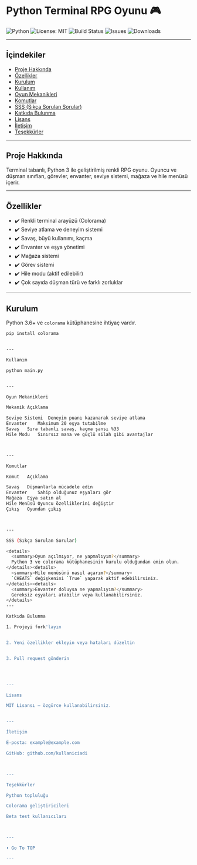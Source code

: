 # Python Terminal RPG Oyunu 🎮

![Python](https://img.shields.io/badge/python-3.6%2B-blue)
![License: MIT](https://img.shields.io/badge/License-MIT-green)
![Build Status](https://img.shields.io/badge/build-passing-brightgreen)
![Issues](https://img.shields.io/github/issues/Memati8383/PyQuest-RPG)
![Downloads](https://img.shields.io/github/downloads/Memati8383/PyQuest-RPG/total)

---

## İçindekiler

- [Proje Hakkında](#proje-hakkında)
- [Özellikler](#özellikler)
- [Kurulum](#kurulum)
- [Kullanım](#kullanım)
- [Oyun Mekanikleri](#oyun-mekanikleri)
- [Komutlar](#komutlar)
- [SSS (Sıkça Sorulan Sorular)](#sss-sıkça-sorulan-sorular)
- [Katkıda Bulunma](#katkıda-bulunma)
- [Lisans](#lisans)
- [İletişim](#iletisim)
- [Teşekkürler](#teşekkürler)

---

## Proje Hakkında

Terminal tabanlı, Python 3 ile geliştirilmiş renkli RPG oyunu. Oyuncu ve düşman sınıfları, görevler, envanter, seviye sistemi, mağaza ve hile menüsü içerir.

---

## Özellikler

- ✔️ Renkli terminal arayüzü (Colorama)  
- ✔️ Seviye atlama ve deneyim sistemi  
- ✔️ Savaş, büyü kullanımı, kaçma  
- ✔️ Envanter ve eşya yönetimi  
- ✔️ Mağaza sistemi  
- ✔️ Görev sistemi  
- ✔️ Hile modu (aktif edilebilir)  
- ✔️ Çok sayıda düşman türü ve farklı zorluklar  

---

## Kurulum

Python 3.6+ ve `colorama` kütüphanesine ihtiyaç vardır.

```bash
pip install colorama


---

Kullanım

python main.py


---

Oyun Mekanikleri

Mekanik	Açıklama

Seviye Sistemi	Deneyim puanı kazanarak seviye atlama
Envanter	Maksimum 20 eşya tutabilme
Savaş	Sıra tabanlı savaş, kaçma şansı %33
Hile Modu	Sınırsız mana ve güçlü silah gibi avantajlar



---

Komutlar

Komut	Açıklama

Savaş	Düşmanlarla mücadele edin
Envanter	Sahip olduğunuz eşyaları gör
Mağaza	Eşya satın al
Hile Menüsü	Oyuncu özelliklerini değiştir
Çıkış	Oyundan çıkış



---

SSS (Sıkça Sorulan Sorular)

<details>
  <summary>Oyun açılmıyor, ne yapmalıyım?</summary>
  Python 3 ve colorama kütüphanesinin kurulu olduğundan emin olun.
</details><details>
  <summary>Hile menüsünü nasıl açarım?</summary>
  `CHEATS` değişkenini `True` yaparak aktif edebilirsiniz.
</details><details>
  <summary>Envanter doluysa ne yapmalıyım?</summary>
  Gereksiz eşyaları atabilir veya kullanabilirsiniz.
</details>
---

Katkıda Bulunma

1. Projeyi fork'layın


2. Yeni özellikler ekleyin veya hataları düzeltin


3. Pull request gönderin




---

Lisans

MIT Lisansı — özgürce kullanabilirsiniz.


---

İletişim

E-posta: example@example.com

GitHub: github.com/kullaniciadi



---

Teşekkürler

Python topluluğu

Colorama geliştiricileri

Beta test kullanıcıları



---

⬆️ Go To TOP

---
